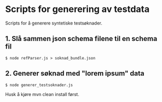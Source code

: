 Scripts for generering av testdata
==================================

Scripts for å generere syntetiske testsøknader.

## 1. Slå sammen json schema filene til en schema fil

```
$ node refParser.js > soknad_bundle.json
```

## 2. Generer søknad med "lorem ipsum" data

```
$ node generer_testsoknader.js
```

Husk å kjøre mvn clean install først. 